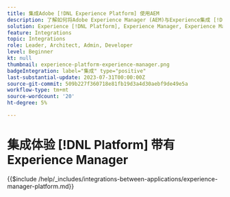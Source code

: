 ```yaml
---
title: 集成Adobe [!DNL Experience Platform] 使用AEM
description: 了解如何将Adobe Experience Manager (AEM)与Experience集成 [!DNL Platform].
solution: Experience [!DNL Platform], Experience Manager, Experience Manager Sites
feature: Integrations
topic: Integrations
role: Leader, Architect, Admin, Developer
level: Beginner
kt: null
thumbnail: experience-platform-experience-manager.png
badgeIntegration: label="集成" type="positive"
last-substantial-update: 2023-07-31T00:00:00Z
source-git-commit: 509b227f360718e81fb19d3a4d30aebf9de49e5a
workflow-type: tm+mt
source-wordcount: '20'
ht-degree: 5%

---
```



# 集成体验 [!DNL Platform] 带有Experience Manager

{{$include /help/_includes/integrations-between-applications/experience-manager-platform.md}}
